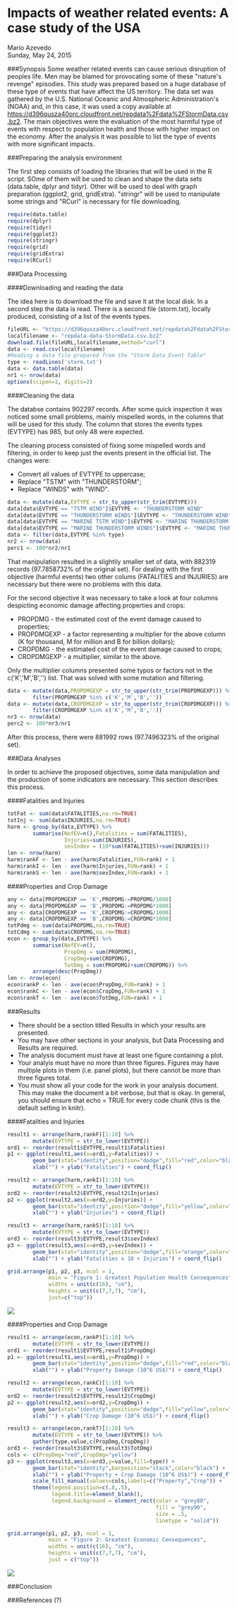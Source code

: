 # Impacts of weather related events: A case study of the USA
Mario Azevedo  
Sunday, May 24, 2015  

###Synopsis
Some weather related events can cause serious disruption of peoples life. Men may be blamed for provocating some of these "nature's revenge" episodies. This study was prepared based on a huge database of these type of events that have affect the US territory. The data set was gathered by the U.S. National Oceanic and Atmospheric Administration's (NOAA) and, in this case,  it was used a copy available at https://d396qusza40orc.cloudfront.net/repdata%2Fdata%2FStormData.csv.bz2. The main objectives were the evaluation of the most harmful type of events with respect to population health and those with higher impact on the economy. After the analysis it was possible to list the type of events with more significant impacts.

###Preparing the analysis environment

The first step consists of loading the libraries that will be used in the R script. SOme of them will be used to clean and shape the data sets (data.table, dplyr and tidyr). Other will be used to deal with graph preparation (ggplot2, grid, gridExtra). "stringr" will be used to manipulate some strings and "RCurl" is necessary for file downloading.



```r
require(data.table)
require(dplyr)
require(tidyr)
require(ggplot2)
require(stringr)
require(grid)
require(gridExtra)
require(RCurl)
```

###Data Processing

####Downloading and reading the data

The idea here is to download the file and save it at the local disk. In a second step the data is read. There is a second file (storm.txt), locally produced, consisting of a list of the events types.



```r
fileURL <- "https://d396qusza40orc.cloudfront.net/repdata%2Fdata%2FStormData.csv.bz2"
localfilename <- "repdata-data-StormData.csv.bz2"
download.file(fileURL,localfilename,method="curl")
data <- read.csv(localfilename)
#Reading a data file prepared from the "Storm Data Event Table"
type <- readLines('storm.txt')
data <- data.table(data)
nr1 <- nrow(data)
options(scipen=1, digits=2)
```

####Cleaning the data

The databse contains 902297 records. After some quick inspection it was noticed some small problems, mainly mispelled words, in the columns that will be used for this study. The column that stores the events types (EVTYPE) has 985, but only 48 were expected.

The cleaning process consisted of fixing some mispelled words and filtering, in order to keep just the events present in the official list. The changes were:  

* Convert all values of EVTYPE to uppercase;  
* Replace "TSTM" with "THUNDERSTORM";  
* Replace "WINDS" with "WIND".  


```r
data <- mutate(data,EVTYPE = str_to_upper(str_trim(EVTYPE)))
data[data$EVTYPE == "TSTM WIND"]$EVTYPE <- "THUNDERSTORM WIND"
data[data$EVTYPE == "THUNDERSTORM WINDS"]$EVTYPE <- "THUNDERSTORM WIND"
data[data$EVTYPE == "MARINE TSTM WIND"]$EVTYPE <- "MARINE THUNDERSTORM WIND"
data[data$EVTYPE == "MARINE THUNDERSTORM WINDS"]$EVTYPE <- "MARINE THUNDERSTORM WIND"
data <- filter(data,EVTYPE %in% type)
nr2 <- nrow(data)
perc1 <- 100*nr2/nr1
```

That manipulation resulted in a slightily smaller set of data, with 882319 records (97.7858732% of the original set). For dealing with the first objective (harmful events) two other colums (FATALITIES and INJURIES) are necessary but there were no problems with this data. 

For the second objective it was necessary to take a look at four columns despicting economic damage affecting properties and crops:

* PROPDMG - the estimated cost of the event damage caused to properties;  
* PROPDMGEXP - a factor representing a multiplier for the above column (K for thousand, M for million and B for billion dollars);  
* CROPDMG - the estimated cost of the event damage caused to crops;  
* CROPDMGEXP - a multiplier, similar to the above.  

Only the multiplier columns presented some typos or factors not in the c('K','M','B','') list. That was solved with some mutation and filtering.  


```r
data <- mutate(data,PROPDMGEXP = str_to_upper(str_trim(PROPDMGEXP))) %>% 
        filter(PROPDMGEXP %in% c('K','M','B','')) 
data <- mutate(data,CROPDMGEXP = str_to_upper(str_trim(CROPDMGEXP))) %>% 
        filter(CROPDMGEXP %in% c('K','M','B',''))
nr3 <- nrow(data)
perc2 <- 100*nr3/nr1
```

After this process, there were 881992 rows (97.7496323% of the original set). 

###Data Analyses

In order to achieve the proposed objectives, some data manipulation and the production of some indicators are necessary. This section describes this process.

####Fatalities and Injuries


```r
totFat <- sum(data$FATALITIES,na.rm=TRUE)
totInj <- sum(data$INJURIES,na.rm=TRUE)
harm <- group_by(data,EVTYPE) %>% 
        summarise(NofEV=n(),Fatalities = sum(FATALITIES),
                  Injuries=sum(INJURIES),
                  sevIndex = (10*sum(FATALITIES)+sum(INJURIES))) 
len <- nrow(harm)
harm$rankF <- len - ave(harm$Fatalities,FUN=rank) + 1
harm$rankI <- len - ave(harm$Injuries,FUN=rank) + 1
harm$rankS <- len - ave(harm$sevIndex,FUN=rank) + 1
```

####Properties and Crop Damage


```r
any <- data[PROPDMGEXP == 'K',PROPDMG:=PROPDMG/1000]
any <- data[PROPDMGEXP == 'B',PROPDMG:=PROPDMG*1000]
any <- data[CROPDMGEXP == 'K',CROPDMG:=CROPDMG/1000]
any <- data[CROPDMGEXP == 'B',CROPDMG:=CROPDMG*1000]
totPdmg <- sum(data$PROPDMG,na.rm=TRUE)
totCdmg <- sum(data$CROPDMG,na.rm=TRUE)
econ <- group_by(data,EVTYPE) %>% 
        summarise(NofEV=n(),
                  PropDmg = sum(PROPDMG),
                  CropDmg=sum(CROPDMG),
                  TotDmg = sum(PROPDMG)+sum(CROPDMG)) %>%
        arrange(desc(PropDmg))
len <- nrow(econ)
econ$rankP <- len - ave(econ$PropDmg,FUN=rank) + 1
econ$rankC <- len - ave(econ$CropDmg,FUN=rank) + 1
econ$rankT <- len - ave(econ$TotDmg,FUN=rank) + 1
```

###Results
* There should be a section titled Results in which your results are presented.  
* You may have other sections in your analysis, but Data Processing and Results are required.  
* The analysis document must have at least one figure containing a plot.  
* Your analyis must have no more than three figures. Figures may have multiple plots in them (i.e. panel plots), but there cannot be more than three figures total.  
* You must show all your code for the work in your analysis document. This may make the document a bit verbose, but that is okay. In general, you should ensure that echo = TRUE for every code chunk (this is the default setting in knitr).  


####Fatalities and Injuries

```r
result1 <- arrange(harm,rankF)[1:10] %>% 
        mutate(EVTYPE = str_to_lower(EVTYPE))
ord1 <- reorder(result1$EVTYPE,result1$Fatalities)
p1 <- ggplot(result1,aes(x=ord1,y=Fatalities)) + 
        geom_bar(stat="identity",position="dodge",fill="red",color="black") + 
        xlab("") + ylab("Fatalities") + coord_flip()

result2 <- arrange(harm,rankI)[1:10] %>% 
        mutate(EVTYPE = str_to_lower(EVTYPE))
ord2 <- reorder(result2$EVTYPE,result2$Injuries)
p2 <- ggplot(result2,aes(x=ord2,y=Injuries)) + 
        geom_bar(stat="identity",position="dodge",fill="yellow",color="black") + 
        xlab("") + ylab("Injuries") + coord_flip()

result3 <- arrange(harm,rankS)[1:10] %>% 
        mutate(EVTYPE = str_to_lower(EVTYPE))
ord3 <- reorder(result3$EVTYPE,result3$sevIndex)
p3 <- ggplot(result3,aes(x=ord3,y=sevIndex)) + 
        geom_bar(stat="identity",position="dodge",fill="orange",color="black") + 
        xlab("") + ylab("Fatalities x 10 + Injuries") + coord_flip()

grid.arrange(p1, p2, p3, ncol = 1, 
             main = "Figure 1: Greatest Population Health Consequences",
             widths = unit(c(16), "cm"),
             heights = unit(c(7,7,7), "cm"),
             just=c("top"))
```

![](repdata-assess2_files/figure-html/unnamed-chunk-7-1.png) 

####Properties and Crop Damage

```r
result1 <- arrange(econ,rankP)[1:10] %>% 
        mutate(EVTYPE = str_to_lower(EVTYPE))
ord1 <- reorder(result1$EVTYPE,result1$PropDmg)
p1 <- ggplot(result1,aes(x=ord1,y=PropDmg)) + 
        geom_bar(stat="identity",position="dodge",fill="red",color="black") + 
        xlab("") + ylab("Property Damage (10^6 US$)") + coord_flip()

result2 <- arrange(econ,rankC)[1:10] %>% 
        mutate(EVTYPE = str_to_lower(EVTYPE))
ord2 <- reorder(result2$EVTYPE,result2$CropDmg)
p2 <- ggplot(result2,aes(x=ord2,y=CropDmg)) + 
        geom_bar(stat="identity",position="dodge",fill="yellow",color="black") + 
        xlab("") + ylab("Crop Damage (10^6 US$)") + coord_flip()

result3 <- arrange(econ,rankT)[1:10] %>% 
        mutate(EVTYPE = str_to_lower(EVTYPE)) %>% 
        gather(type,value,c(PropDmg,CropDmg))
ord3 <- reorder(result3$EVTYPE,result3$TotDmg)
cols <- c(PropDmg="red",CropDmg="yellow")
p3 <- ggplot(result3,aes(x=ord3,y=value,fill=type)) + 
        geom_bar(stat="identity",barposition="stack",color="black") + 
        xlab("") + ylab("Property + Crop Damage (10^6 US$)") + coord_flip() +
        scale_fill_manual(values=cols,labels=c("Property","Crop")) +
        theme(legend.position=c(.8,.5),
              legend.title=element_blank(),
              legend.background = element_rect(color = "grey80", 
                                               fill = "grey90", 
                                               size = .5, 
                                               linetype = "solid"))

grid.arrange(p1, p2, p3, ncol = 1, 
             main = "Figure 2: Greatest Economic Consequences",
             widths = unit(c(16), "cm"),
             heights = unit(c(7,7,7), "cm"),
             just = c("top"))
```

![](repdata-assess2_files/figure-html/unnamed-chunk-8-1.png) 

###Conclusion

###References (?)



